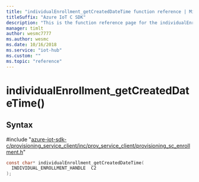 ```yaml
---                             
title: "individualEnrollment_getCreatedDateTime function reference | Microsoft Docs" 
titleSuffix: "Azure IoT C SDK"            
description: "This is the function reference page for the individualEnrollment_getCreatedDateTime() function in the Azure IoT C SDK. This SDK is used with Azure IoT Hub and Azure IoT Hub Device Provisioning Service"            
manager: timlt                 
author: wesmc7777              
ms.author: wesmc               
ms.date: 10/16/2018                    
ms.service: "iot-hub"             
ms.custom: ""                
ms.topic: "reference"        
---                            
```


# individualEnrollment_getCreatedDateTime()

## Syntax

\#include "[azure-iot-sdk-c/provisioning_service_client/inc/prov_service_client/provisioning_sc_enrollment.h](../provisioning-sc-enrollment-h.md)"  
```C
const char* individualEnrollment_getCreatedDateTime(
  INDIVIDUAL_ENROLLMENT_HANDLE  C2
);
```

